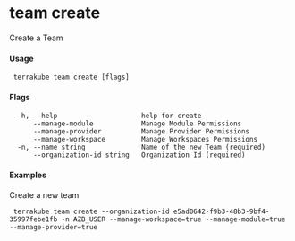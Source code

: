 # team create

Create a Team

#### Usage

```
 terrakube team create [flags]
```

#### Flags

```
  -h, --help                     help for create
      --manage-module            Manage Module Permissions
      --manage-provider          Manage Provider Permissions
      --manage-workspace         Manage Workspaces Permissions
  -n, --name string              Name of the new Team (required)
      --organization-id string   Organization Id (required)
```

#### Examples

Create a new team

```
 terrakube team create --organization-id e5ad0642-f9b3-48b3-9bf4-35997febe1fb -n AZB_USER --manage-workspace=true --manage-module=true --manage-provider=true
```
